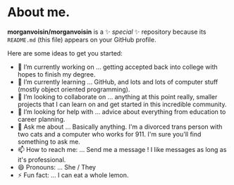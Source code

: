 # About me.


**morganvoisin/morganvoisin** is a ✨ _special_ ✨ repository because its `README.md` (this file) appears on your GitHub profile.

Here are some ideas to get you started:

- 🔭 I’m currently working on ... getting accepted back into college with hopes to finish my degree.
- 🌱 I’m currently learning ... GitHub, and lots and lots of computer stuff (mostly object oriented programming).
- 👯 I’m looking to collaborate on ... anything at this point really, smaller projects that I can learn on and get started in this incredible community.
- 🤔 I’m looking for help with ... advice about everything from education to career planning.
- 💬 Ask me about ... Basically anything. I'm a divorced trans person with two cats and a computer who works for 911. I'm sure you'll find something to ask me. 
- 📫 How to reach me: ... Send me a message ! I like messages as long as it's professional.
- 😄 Pronouns: ... She / They
- ⚡ Fun fact: ... I can eat a whole lemon.

